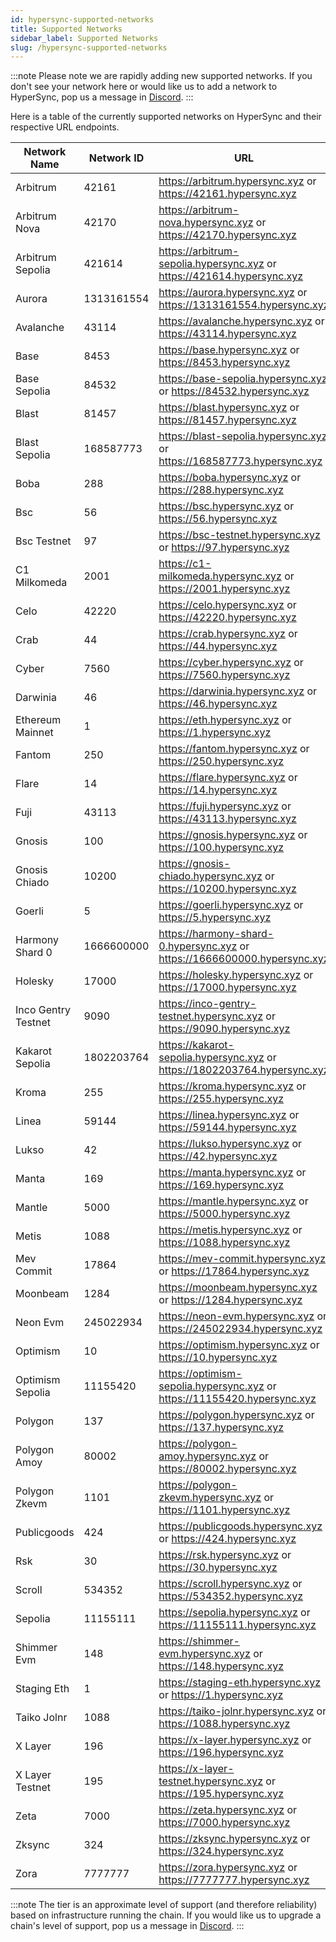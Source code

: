 ```yaml
---
id: hypersync-supported-networks
title: Supported Networks
sidebar_label: Supported Networks
slug: /hypersync-supported-networks
---
```


:::note
Please note we are rapidly adding new supported networks. If you don't see your network here or would like us to add a network to HyperSync, pop us a message in [Discord](https://discord.gg/Q9qt8gZ2fX).
:::

Here is a table of the currently supported networks on HyperSync and their respective URL endpoints.

| Network Name     | Network ID | URL | Tier | Supports Traces |
| ---------------- | ---------- | --- | ---- | --------------- |
| Arbitrum | 42161 | https://arbitrum.hypersync.xyz or https://42161.hypersync.xyz | gold |   |
| Arbitrum Nova | 42170 | https://arbitrum-nova.hypersync.xyz or https://42170.hypersync.xyz | gold |   |
| Arbitrum Sepolia | 421614 | https://arbitrum-sepolia.hypersync.xyz or https://421614.hypersync.xyz | gold |   |
| Aurora | 1313161554 | https://aurora.hypersync.xyz or https://1313161554.hypersync.xyz | bronze |   |
| Avalanche | 43114 | https://avalanche.hypersync.xyz or https://43114.hypersync.xyz | gold |   |
| Base | 8453 | https://base.hypersync.xyz or https://8453.hypersync.xyz | gold |   |
| Base Sepolia | 84532 | https://base-sepolia.hypersync.xyz or https://84532.hypersync.xyz | gold |   |
| Blast | 81457 | https://blast.hypersync.xyz or https://81457.hypersync.xyz | gold |   |
| Blast Sepolia | 168587773 | https://blast-sepolia.hypersync.xyz or https://168587773.hypersync.xyz | gold |   |
| Boba | 288 | https://boba.hypersync.xyz or https://288.hypersync.xyz | bronze |   |
| Bsc | 56 | https://bsc.hypersync.xyz or https://56.hypersync.xyz | gold |   |
| Bsc Testnet | 97 | https://bsc-testnet.hypersync.xyz or https://97.hypersync.xyz | gold |   |
| C1 Milkomeda | 2001 | https://c1-milkomeda.hypersync.xyz or https://2001.hypersync.xyz | bronze |   |
| Celo | 42220 | https://celo.hypersync.xyz or https://42220.hypersync.xyz | bronze |   |
| Crab | 44 | https://crab.hypersync.xyz or https://44.hypersync.xyz | bronze |   |
| Cyber | 7560 | https://cyber.hypersync.xyz or https://7560.hypersync.xyz | bronze |   |
| Darwinia | 46 | https://darwinia.hypersync.xyz or https://46.hypersync.xyz | bronze |   |
| Ethereum Mainnet | 1 | https://eth.hypersync.xyz or https://1.hypersync.xyz | gold | ✔️ |
| Fantom | 250 | https://fantom.hypersync.xyz or https://250.hypersync.xyz | bronze |   |
| Flare | 14 | https://flare.hypersync.xyz or https://14.hypersync.xyz | bronze |   |
| Fuji | 43113 | https://fuji.hypersync.xyz or https://43113.hypersync.xyz | gold |   |
| Gnosis | 100 | https://gnosis.hypersync.xyz or https://100.hypersync.xyz | gold |   |
| Gnosis Chiado | 10200 | https://gnosis-chiado.hypersync.xyz or https://10200.hypersync.xyz | bronze |   |
| Goerli | 5 | https://goerli.hypersync.xyz or https://5.hypersync.xyz | bronze |   |
| Harmony Shard 0 | 1666600000 | https://harmony-shard-0.hypersync.xyz or https://1666600000.hypersync.xyz | bronze |   |
| Holesky | 17000 | https://holesky.hypersync.xyz or https://17000.hypersync.xyz | gold |   |
| Inco Gentry Testnet | 9090 | https://inco-gentry-testnet.hypersync.xyz or https://9090.hypersync.xyz | bronze |   |
| Kakarot Sepolia | 1802203764 | https://kakarot-sepolia.hypersync.xyz or https://1802203764.hypersync.xyz | bronze |   |
| Kroma | 255 | https://kroma.hypersync.xyz or https://255.hypersync.xyz | bronze |   |
| Linea | 59144 | https://linea.hypersync.xyz or https://59144.hypersync.xyz | gold |   |
| Lukso | 42 | https://lukso.hypersync.xyz or https://42.hypersync.xyz | bronze |   |
| Manta | 169 | https://manta.hypersync.xyz or https://169.hypersync.xyz | bronze |   |
| Mantle | 5000 | https://mantle.hypersync.xyz or https://5000.hypersync.xyz | gold |   |
| Metis | 1088 | https://metis.hypersync.xyz or https://1088.hypersync.xyz | bronze |   |
| Mev Commit | 17864 | https://mev-commit.hypersync.xyz or https://17864.hypersync.xyz | bronze |   |
| Moonbeam | 1284 | https://moonbeam.hypersync.xyz or https://1284.hypersync.xyz | gold |   |
| Neon Evm | 245022934 | https://neon-evm.hypersync.xyz or https://245022934.hypersync.xyz | bronze |   |
| Optimism | 10 | https://optimism.hypersync.xyz or https://10.hypersync.xyz | gold |   |
| Optimism Sepolia | 11155420 | https://optimism-sepolia.hypersync.xyz or https://11155420.hypersync.xyz | gold |   |
| Polygon | 137 | https://polygon.hypersync.xyz or https://137.hypersync.xyz | gold |   |
| Polygon Amoy | 80002 | https://polygon-amoy.hypersync.xyz or https://80002.hypersync.xyz | bronze |   |
| Polygon Zkevm | 1101 | https://polygon-zkevm.hypersync.xyz or https://1101.hypersync.xyz | gold |   |
| Publicgoods | 424 | https://publicgoods.hypersync.xyz or https://424.hypersync.xyz | bronze |   |
| Rsk | 30 | https://rsk.hypersync.xyz or https://30.hypersync.xyz | bronze |   |
| Scroll | 534352 | https://scroll.hypersync.xyz or https://534352.hypersync.xyz | gold |   |
| Sepolia | 11155111 | https://sepolia.hypersync.xyz or https://11155111.hypersync.xyz | gold |   |
| Shimmer Evm | 148 | https://shimmer-evm.hypersync.xyz or https://148.hypersync.xyz | bronze |   |
| Staging Eth | 1 | https://staging-eth.hypersync.xyz or https://1.hypersync.xyz | gold |   |
| Taiko Jolnr | 1088 | https://taiko-jolnr.hypersync.xyz or https://1088.hypersync.xyz | bronze |   |
| X Layer | 196 | https://x-layer.hypersync.xyz or https://196.hypersync.xyz | bronze |   |
| X Layer Testnet | 195 | https://x-layer-testnet.hypersync.xyz or https://195.hypersync.xyz | bronze |   |
| Zeta | 7000 | https://zeta.hypersync.xyz or https://7000.hypersync.xyz | bronze |   |
| Zksync | 324 | https://zksync.hypersync.xyz or https://324.hypersync.xyz | gold |   |
| Zora | 7777777 | https://zora.hypersync.xyz or https://7777777.hypersync.xyz | bronze |   |

:::note
The tier is an approximate level of support (and therefore reliability) based on infrastructure running the chain. If you would like us to upgrade a chain's level of support, pop us a message in [Discord](https://discord.gg/Q9qt8gZ2fX).
:::

